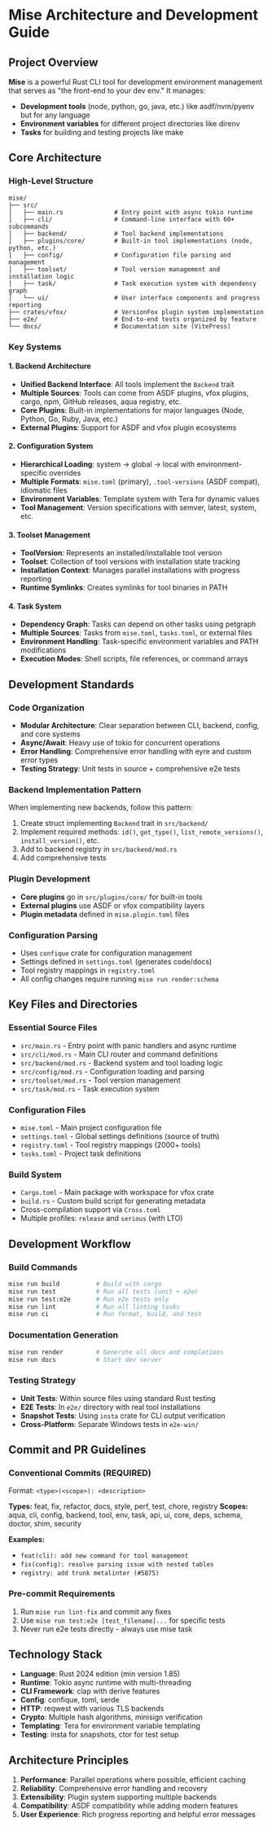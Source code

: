 # Mise Architecture and Development Guide

## Project Overview

**Mise** is a powerful Rust CLI tool for development environment management that serves as "the front-end to your dev env." It manages:

- **Development tools** (node, python, go, java, etc.) like asdf/nvm/pyenv but for any language
- **Environment variables** for different project directories like direnv
- **Tasks** for building and testing projects like make

## Core Architecture

### High-Level Structure

```
mise/
├── src/
│   ├── main.rs              # Entry point with async tokio runtime
│   ├── cli/                 # Command-line interface with 60+ subcommands
│   ├── backend/             # Tool backend implementations
│   ├── plugins/core/        # Built-in tool implementations (node, python, etc.)
│   ├── config/              # Configuration file parsing and management
│   ├── toolset/             # Tool version management and installation logic
│   ├── task/                # Task execution system with dependency graph
│   └── ui/                  # User interface components and progress reporting
├── crates/vfox/             # VersionFox plugin system implementation
├── e2e/                     # End-to-end tests organized by feature
└── docs/                    # Documentation site (VitePress)
```

### Key Systems

#### 1. Backend Architecture

- **Unified Backend Interface**: All tools implement the `Backend` trait
- **Multiple Sources**: Tools can come from ASDF plugins, vfox plugins, cargo, npm, GitHub releases, aqua registry, etc.
- **Core Plugins**: Built-in implementations for major languages (Node, Python, Go, Ruby, Java, etc.)
- **External Plugins**: Support for ASDF and vfox plugin ecosystems

#### 2. Configuration System

- **Hierarchical Loading**: system → global → local with environment-specific overrides
- **Multiple Formats**: `mise.toml` (primary), `.tool-versions` (ASDF compat), idiomatic files
- **Environment Variables**: Template system with Tera for dynamic values
- **Tool Management**: Version specifications with semver, latest, system, etc.

#### 3. Toolset Management

- **ToolVersion**: Represents an installed/installable tool version
- **Toolset**: Collection of tool versions with installation state tracking
- **Installation Context**: Manages parallel installations with progress reporting
- **Runtime Symlinks**: Creates symlinks for tool binaries in PATH

#### 4. Task System

- **Dependency Graph**: Tasks can depend on other tasks using petgraph
- **Multiple Sources**: Tasks from `mise.toml`, `tasks.toml`, or external files
- **Environment Handling**: Task-specific environment variables and PATH modifications
- **Execution Modes**: Shell scripts, file references, or command arrays

## Development Standards

### Code Organization

- **Modular Architecture**: Clear separation between CLI, backend, config, and core systems
- **Async/Await**: Heavy use of tokio for concurrent operations
- **Error Handling**: Comprehensive error handling with eyre and custom error types
- **Testing Strategy**: Unit tests in source + comprehensive e2e tests

### Backend Implementation Pattern

When implementing new backends, follow this pattern:

1. Create struct implementing `Backend` trait in `src/backend/`
2. Implement required methods: `id()`, `get_type()`, `list_remote_versions()`, `install_version()`, etc.
3. Add to backend registry in `src/backend/mod.rs`
4. Add comprehensive tests

### Plugin Development

- **Core plugins** go in `src/plugins/core/` for built-in tools
- **External plugins** use ASDF or vfox compatibility layers
- **Plugin metadata** defined in `mise.plugin.toml` files

### Configuration Parsing

- Uses `confique` crate for configuration management
- Settings defined in `settings.toml` (generates code/docs)
- Tool registry mappings in `registry.toml`
- All config changes require running `mise run render:schema`

## Key Files and Directories

### Essential Source Files

- `src/main.rs` - Entry point with panic handlers and async runtime
- `src/cli/mod.rs` - Main CLI router and command definitions
- `src/backend/mod.rs` - Backend system and tool loading logic
- `src/config/mod.rs` - Configuration loading and parsing
- `src/toolset/mod.rs` - Tool version management
- `src/task/mod.rs` - Task execution system

### Configuration Files

- `mise.toml` - Main project configuration file
- `settings.toml` - Global settings definitions (source of truth)
- `registry.toml` - Tool registry mappings (2000+ tools)
- `tasks.toml` - Project task definitions

### Build System

- `Cargo.toml` - Main package with workspace for vfox crate
- `build.rs` - Custom build script for generating metadata
- Cross-compilation support via `Cross.toml`
- Multiple profiles: `release` and `serious` (with LTO)

## Development Workflow

### Build Commands

```bash
mise run build          # Build with cargo
mise run test           # Run all tests (unit + e2e)
mise run test:e2e       # Run e2e tests only
mise run lint           # Run all linting tasks
mise run ci             # Run format, build, and test
```

### Documentation Generation

```bash
mise run render         # Generate all docs and completions
mise run docs           # Start dev server
```

### Testing Strategy

- **Unit Tests**: Within source files using standard Rust testing
- **E2E Tests**: In `e2e/` directory with real tool installations
- **Snapshot Tests**: Using `insta` crate for CLI output verification
- **Cross-Platform**: Separate Windows tests in `e2e-win/`

## Commit and PR Guidelines

### Conventional Commits (REQUIRED)

Format: `<type>(<scope>): <description>`

**Types:** feat, fix, refactor, docs, style, perf, test, chore, registry
**Scopes:** aqua, cli, config, backend, tool, env, task, api, ui, core, deps, schema, doctor, shim, security

**Examples:**

- `feat(cli): add new command for tool management`
- `fix(config): resolve parsing issue with nested tables`
- `registry: add trunk metalinter (#5875)`

### Pre-commit Requirements

1. Run `mise run lint-fix` and commit any fixes
2. Use `mise run test:e2e [test_filename]...` for specific tests
3. Never run e2e tests directly - always use mise task

## Technology Stack

- **Language**: Rust 2024 edition (min version 1.85)
- **Runtime**: Tokio async runtime with multi-threading
- **CLI Framework**: clap with derive features
- **Config**: confique, toml, serde
- **HTTP**: reqwest with various TLS backends
- **Crypto**: Multiple hash algorithms, minisign verification
- **Templating**: Tera for environment variable templating
- **Testing**: insta for snapshots, ctor for test setup

## Architecture Principles

1. **Performance**: Parallel operations where possible, efficient caching
2. **Reliability**: Comprehensive error handling and recovery
3. **Extensibility**: Plugin system supporting multiple backends
4. **Compatibility**: ASDF compatibility while adding modern features
5. **User Experience**: Rich progress reporting and helpful error messages
